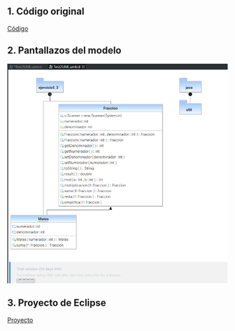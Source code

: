 ## 1. Código original
[Código](./Test2UML/src/ejercicio5_3)

## 2. Pantallazos del modelo 
![Modelo UML](./1.png)

## 3. Proyecto de Eclipse
[Proyecto](./Test2UML)
